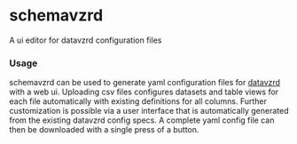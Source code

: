 # schemavzrd

A ui editor for datavzrd configuration files

### Usage

schemavzrd can be used to generate yaml configuration files for [datavzrd](https://datavzrd.github.io) with a web ui.
Uploading csv files configures datasets and table views for each file automatically with existing definitions for all columns.
Further customization is possible via a user interface that is automatically generated from the existing datavzrd config specs.
A complete yaml config file can then be downloaded with a single press of a button.